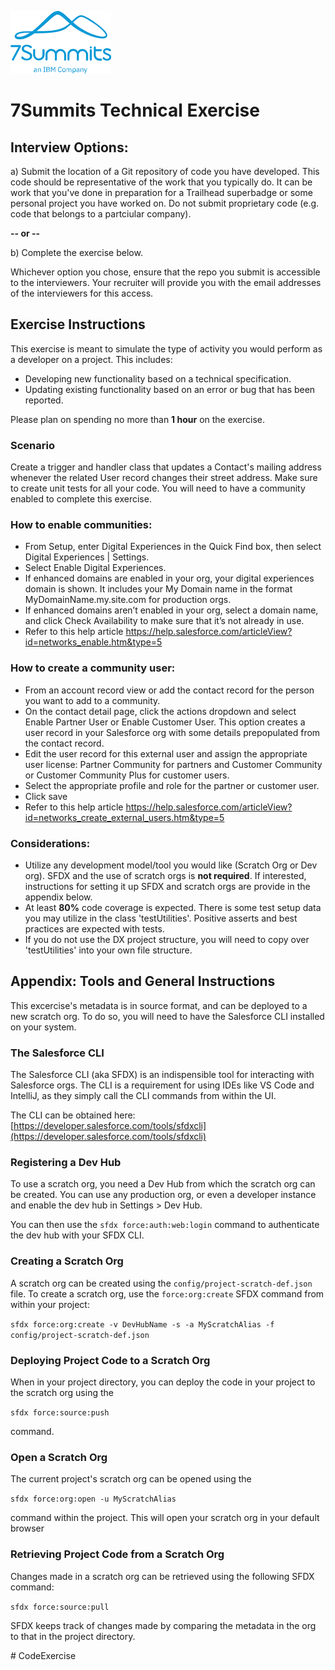 ![](logo.png)
# 7Summits Technical Exercise

## Interview Options:

a) Submit the location of a Git repository of code you have developed. This code should be representative of the work that you typically do. It can be work that you've done in preparation for a Trailhead superbadge or some personal project you have worked on. Do not submit proprietary code (e.g. code that belongs to a partciular company).

**-- or --**

b) Complete the exercise below. 

Whichever option you chose, ensure that the repo you submit is accessible to the interviewers. Your recruiter will provide you with the email addresses of the interviewers for this access.

## Exercise Instructions

This exercise is meant to simulate the type of activity you would perform as a developer on a project. This includes:

- Developing new functionality based on a technical specification.
- Updating existing functionality based on an error or bug that has been reported.

Please plan on spending no more than **1 hour** on the exercise. 

### Scenario
Create a trigger and handler class that updates a Contact's mailing address whenever the related User record changes their street address. Make sure to create unit tests for all your code. You will need to have a community enabled to complete this exercise.

### How to enable communities:
- From Setup, enter Digital Experiences in the Quick Find box, then select Digital Experiences | Settings.
- Select Enable Digital Experiences.
- If enhanced domains are enabled in your org, your digital experiences domain is shown. It includes your My Domain name in the format MyDomainName.my.site.com for production orgs.
- If enhanced domains aren’t enabled in your org, select a domain name, and click Check Availability to make sure that it’s not already in use.
- Refer to this help article https://help.salesforce.com/articleView?id=networks_enable.htm&type=5

### How to create a community user:
- From an account record view or add the contact record for the person you want to add to a community.
- On the contact detail page, click the actions dropdown and select Enable Partner User or Enable Customer User. This option creates a user record in your Salesforce org with some details prepopulated from the contact record.
- Edit the user record for this external user and assign the appropriate user license: Partner Community for partners and Customer Community or Customer Community Plus for customer users.
- Select the appropriate profile and role for the partner or customer user.
- Click save
- Refer to this help article https://help.salesforce.com/articleView?id=networks_create_external_users.htm&type=5

### Considerations: 

- Utilize any development model/tool you would like (Scratch Org or Dev org). SFDX and the use of scratch orgs is **not required**. If interested, instructions for setting it up SFDX and scratch orgs are provide in the appendix below.
- At least **80%** code coverage is expected. There is some test setup data you may utilize in the class 'testUtilities'. Positive asserts and best practices are expected with tests.
- If you do not use the DX project structure, you will need to copy over 'testUtilities' into your own file structure.


## Appendix: Tools and General Instructions
This excercise's metadata is in source format, and can be deployed to a new scratch org. To do so, you will need to have the Salesforce CLI installed on your system. 

### The Salesforce CLI

The Salesforce CLI (aka SFDX) is an indispensible tool for interacting with Salesforce orgs. The CLI is a requirement for using IDEs like VS Code and IntelliJ, as they simply call the CLI commands from within the UI.

The CLI can be obtained here: [https://developer.salesforce.com/tools/sfdxcli](https://developer.salesforce.com/tools/sfdxcli)

### Registering a Dev Hub
To use a scratch org, you need a Dev Hub from which the scratch org can be created. You can use any production org, or even a developer instance and enable the dev hub in Settings > Dev Hub.

You can then use the `sfdx force:auth:web:login` command to authenticate the dev hub with your SFDX CLI.

### Creating a Scratch Org

A scratch org can be created using the `config/project-scratch-def.json` file. To create a scratch org, use the `force:org:create` SFDX command from within your project:

`sfdx force:org:create -v DevHubName -s -a MyScratchAlias -f config/project-scratch-def.json`

### Deploying Project Code to a Scratch Org
When in your project directory, you can deploy the code in your project to the scratch org using the 

`sfdx force:source:push`

command. 

### Open a Scratch Org
The current project's scratch org can be opened using the 

`sfdx force:org:open -u MyScratchAlias` 

command within the project. This will open your scratch org in your default browser

### Retrieving Project Code from a Scratch Org
Changes made in a scratch org can be retrieved using the following SFDX command:

`sfdx force:source:pull`

SFDX keeps track of changes made by comparing the metadata in the org to that in the project directory. 


#   C o d e E x e r c i s e 
 
 